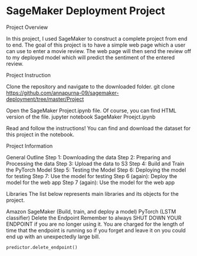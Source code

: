 # SageMaker Deployment Project
Project Overview

In this project, I used SageMaker to construct a complete project from end to end. The goal of this project is to have a simple web page which a user can use to enter a movie review. The web page will then send the review off to my deployed model which will predict the sentiment of the entered review.

Project Instruction

Clone the repository and navigate to the downloaded folder.
	git clone https://github.com/annapurna-09/sagemaker-deployment/tree/master/Project
	
	
Open the SageMaker Project.ipynb file. Of course, you can find HTML version of the file.
	jupyter notebook SageMaker Proejct.ipynb
	
Read and follow the instructions! You can find and download the dataset for this project in the notebook.


Project Information

General Outline
Step 1: Downloading the data
Step 2: Preparing and Processing the data
Step 3: Upload the data to S3
Step 4: Build and Train the PyTorch Model
Step 5: Testing the Model
Step 6: Deploying the model for testing
Step 7: Use the model for testing
Step 6 (again): Deploy the model for the web app
Step 7 (again): Use the model for the web app

Libraries
The list below represents main libraries and its objects for the project.

Amazon SageMaker (Build, train, and deploy a model)
PyTorch (LSTM classifier)
Delete the Endpoint
Remember to always SHUT DOWN YOUR ENDPOINT if you are no longer using it. You are charged for the length of time that the endpoint is running so if you forget and leave it on you could end up with an unexpectedly large bill.

	predictor.delete_endpoint()
